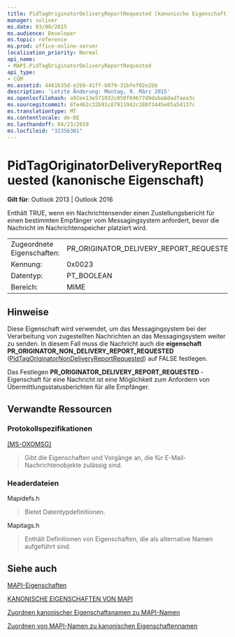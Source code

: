 ```yaml
---
title: PidTagOriginatorDeliveryReportRequested (kanonische Eigenschaft)
manager: soliver
ms.date: 03/09/2015
ms.audience: Developer
ms.topic: reference
ms.prod: office-online-server
localization_priority: Normal
api_name:
- MAPI.PidTagOriginatorDeliveryReportRequested
api_type:
- COM
ms.assetid: 4461b35d-e2b9-41ff-b079-31bfef02e2bb
description: 'Letzte Änderung: Montag, 9. März 2015'
ms.openlocfilehash: a92ee13e571032c050f69677d9daba8dad7aea3c
ms.sourcegitcommit: 8fe462c32b91c87911942c188f3445e85a54137c
ms.translationtype: MT
ms.contentlocale: de-DE
ms.lasthandoff: 04/23/2019
ms.locfileid: "32356301"
---
```

# <a name="pidtagoriginatordeliveryreportrequested-canonical-property"></a>PidTagOriginatorDeliveryReportRequested (kanonische Eigenschaft)

  
  
**Gilt für**: Outlook 2013 | Outlook 2016 
  
Enthält TRUE, wenn ein Nachrichtensender einen Zustellungsbericht für einen bestimmten Empfänger vom Messagingsystem anfordert, bevor die Nachricht im Nachrichtenspeicher platziert wird.
  
|||
|:-----|:-----|
|Zugeordnete Eigenschaften:  <br/> |PR_ORIGINATOR_DELIVERY_REPORT_REQUESTED  <br/> |
|Kennung:  <br/> |0x0023  <br/> |
|Datentyp:  <br/> |PT_BOOLEAN  <br/> |
|Bereich:  <br/> |MIME  <br/> |
   
## <a name="remarks"></a>Hinweise

Diese Eigenschaft wird verwendet, um das Messagingsystem bei der Verarbeitung von zugestellten Nachrichten an das Messagingsystem weiter zu senden. In diesem Fall muss die Nachricht auch die **eigenschaft PR_ORIGINATOR_NON_DELIVERY_REPORT_REQUESTED** ([PidTagOriginatorNonDeliveryReportRequested](pidtagoriginatornondeliveryreportrequested-canonical-property.md)) auf FALSE festlegen.
  
Das Festlegen **PR_ORIGINATOR_DELIVERY_REPORT_REQUESTED** -Eigenschaft für eine Nachricht ist eine Möglichkeit zum Anfordern von Übermittlungsstatusberichten für alle Empfänger. 
  
## <a name="related-resources"></a>Verwandte Ressourcen

### <a name="protocol-specifications"></a>Protokollspezifikationen

[[MS-OXOMSG]](https://msdn.microsoft.com/library/daa9120f-f325-4afb-a738-28f91049ab3c%28Office.15%29.aspx)
  
> Gibt die Eigenschaften und Vorgänge an, die für E-Mail-Nachrichtenobjekte zulässig sind.
    
### <a name="header-files"></a>Headerdateien

Mapidefs.h
  
> Bietet Datentypdefinitionen.
    
Mapitags.h
  
> Enthält Definitionen von Eigenschaften, die als alternative Namen aufgeführt sind.
    
## <a name="see-also"></a>Siehe auch



[MAPI-Eigenschaften](mapi-properties.md)
  
[KANONISCHE EIGENSCHAFTEN VON MAPI](mapi-canonical-properties.md)
  
[Zuordnen kanonischer Eigenschaftsnamen zu MAPI-Namen](mapping-canonical-property-names-to-mapi-names.md)
  
[Zuordnen von MAPI-Namen zu kanonischen Eigenschaftennamen](mapping-mapi-names-to-canonical-property-names.md)

